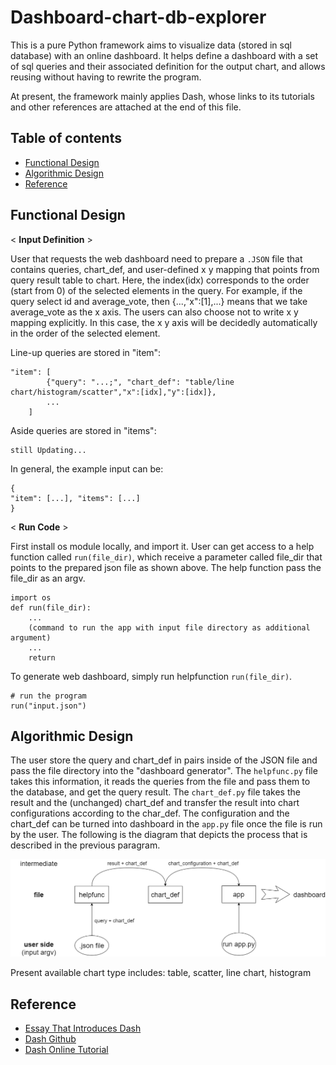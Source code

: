 # Dashboard-chart-db-explorer
This is a pure Python framework aims to visualize data (stored in sql database) with an online dashboard. It helps define a dashboard with a set of sql queries and their associated definition for the output chart, and allows reusing without having to rewrite the program.   

At present, the framework mainly applies Dash, whose links to its tutorials and other references are attached at the end of this file. 

## Table of contents
* [Functional Design](#Functional-Design)
* [Algorithmic Design](#Algorithmic-Design)
* [Reference](#Reference)

## Functional Design
< __Input Definition__ >  

User that requests the web dashboard need to prepare a `.JSON` file that contains queries, chart_def, and user-defined x y mapping that points from query result table to chart. Here, the index(idx) corresponds to the order (start from 0) of the selected elements in the query. For example, if the query select id and average_vote, then {...,"x":[1],...} means that we take average_vote as the x axis. The users can also choose not to write x y mapping explicitly. In this case, the x y axis will be decidedly automatically in the order of the selected element.  

Line-up queries are stored in "item":
```
"item": [
        {"query": "...;", "chart_def": "table/line chart/histogram/scatter","x":[idx],"y":[idx]},  
        ...
    ]
```
Aside queries are stored in "items":
```
still Updating...
```
In general, the example input can be:
```
{
"item": [...], "items": [...]
}
```
< __Run Code__ >   

First install os module locally, and import it. User can get access to a help function called `run(file_dir)`, which receive a parameter called file_dir that points to the prepared json file as shown above. The help function pass the file_dir as an argv.  

```
import os
def run(file_dir): 
    ...
    (command to run the app with input file directory as additional argument)
    ...
    return
```
To generate web dashboard, simply run helpfunction `run(file_dir)`.
```
# run the program
run("input.json") 
```

## Algorithmic Design
The user store the query and chart_def in pairs inside of the JSON file and pass the file directory into the "dashboard generator". The `helpfunc.py` file takes this information, it reads the queries from the file and pass them to the database, and get the query result. The `chart_def.py` file takes the result and the (unchanged) chart_def and transfer the result into chart configurations according to the char_def. The configuration and the chart_def can be turned into dashboard in the `app.py` file once the file is run by the user.
The following is the diagram that depicts the process that is described in the previous paragram.

![This is an image](/algorithm_diagram.png)

Present available chart type includes: table, scatter, line chart, histogram

## Reference
* [Essay That Introduces Dash](https://medium.com/plotly/introducing-dash-5ecf7191b503)
* [Dash Github](https://github.com/plotly/dash/)
* [Dash Online Tutorial](https://dash.plotly.com/)
